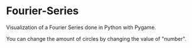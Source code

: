 # Fourier-Series
Visualization of a Fourier Series done in Python with Pygame.

You can change the amount of circles by changing the value of "number".


